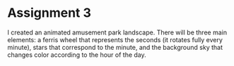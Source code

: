 # Assignment 3

I created an animated amusement park landscape. There will be three main elements: a ferris wheel that represents the seconds (it rotates fully every minute), stars that correspond to the minute, and the background sky that changes color according to the hour of the day.
